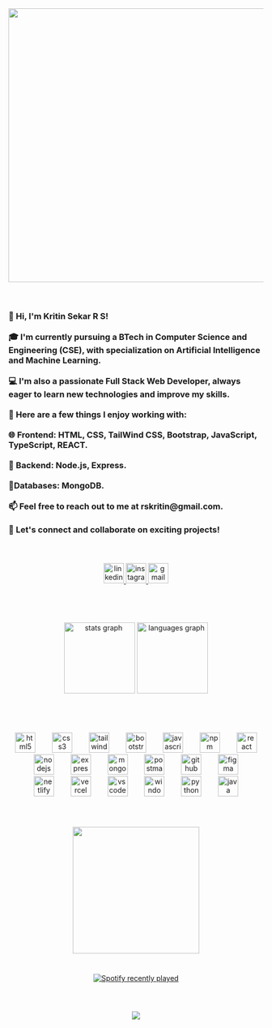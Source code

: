 <div align="center">
  <img height="540" src="https://i.giphy.com/media/v1.Y2lkPTc5MGI3NjExdjl3MGd1YXEwcTVuYnhmZ21wdmZ0Z2k0eXFvcmRlcm11cndoNzA5YSZlcD12MV9pbnRlcm5hbF9naWZfYnlfaWQmY3Q9Zw/NfzERYyiWcXU4/giphy.gif"  />
</div>
<br>
<br>

###

<h3 align="left">👋 Hi, I'm Kritin Sekar R S!<br><br>🎓 I'm currently pursuing a BTech in Computer Science and Engineering (CSE), with specialization on Artificial Intelligence and Machine Learning.<br><br>💻 I'm also a passionate Full Stack Web Developer, always eager to learn new technologies and improve my skills.<br><br>🔧 Here are a few things I enjoy working with:<br><br>🌐 Frontend: HTML, CSS, TailWind CSS, Bootstrap, JavaScript, TypeScript, REACT.<br><br>📅 Backend: Node.js, Express.<br><br>📂Databases: MongoDB.<br><br>📫 Feel free to reach out to me at rskritin@gmail.com.<br><br>🚀 Let's connect and collaborate on exciting projects!</h3>

<br>

###

<p align="left"></p>

###

<div align="center">
  <a href="https://www.linkedin.com/in/kritin-sekar-r-s/" target="_blank">
    <img src="https://img.shields.io/static/v1?message=KRITIN%20SEKAR%20R%20S&logo=linkedin&label=&color=0077B5&logoColor=white&labelColor=&style=for-the-badge" height="40" alt="linkedin logo"  />
  </a>
  <a href="https://www.instagram.com/_kritin__?utm_source=ig_web_button_share_sheet&igsh=ZDNlZDc0MzIxNw==" target="_blank">
    <img src="https://img.shields.io/static/v1?message=_kritin__&logo=instagram&label=&color=E4405F&logoColor=white&labelColor=&style=for-the-badge" height="40" alt="instagram logo"  />
  </a>
  <img src="https://img.shields.io/static/v1?message=rskritin@gmail.com&logo=gmail&label=&color=D14836&logoColor=white&labelColor=&style=for-the-badge" height="40" alt="gmail logo"  />
</div>

<br>

###

<p align="left"></p>

###

<br>
<br>

<div align="center">
  <img src="https://github-readme-stats.vercel.app/api?username=Kritinsekar&hide_title=false&hide_rank=false&show_icons=true&include_all_commits=true&count_private=true&disable_animations=false&theme=dracula&locale=en&hide_border=false&custom_title=STATS" height="140" alt="stats graph"  />
  <img src="https://github-readme-stats.vercel.app/api/top-langs?username=Kritinsekar&locale=en&hide_title=false&layout=compact&card_width=320&langs_count=5&theme=dracula&hide_border=false" height="140" alt="languages graph"  />
</div>


<br>

###

<p align="left"></p>

###

<p align="left"></p>

###
<br>
<br>

<div align="center">
  <img src="https://img.shields.io/badge/HTML5-E34F26?logo=html5&logoColor=white&style=for-the-badge" height="40" alt="html5 logo"  />
  <img width="25" />
  <img src="https://img.shields.io/badge/CSS3-1572B6?logo=css3&logoColor=white&style=for-the-badge" height="40" alt="css3 logo"  />
  <img width="25" />
  <img src="https://img.shields.io/badge/Tailwind CSS-06B6D4?logo=tailwindcss&logoColor=black&style=for-the-badge" height="40" alt="tailwindcss logo"  />
  <img width="25" />
  <img src="https://img.shields.io/badge/Bootstrap-7952B3?logo=bootstrap&logoColor=white&style=for-the-badge" height="40" alt="bootstrap logo"  />
  <img width="25" />
  <img src="https://img.shields.io/badge/JavaScript-F7DF1E?logo=javascript&logoColor=black&style=for-the-badge" height="40" alt="javascript logo"  />
  <img width="25" />
  <img src="https://img.shields.io/badge/npm-CB3837?logo=npm&logoColor=white&style=for-the-badge" height="40" alt="npm logo"  />
  <img width="25" />
  <img src="https://img.shields.io/badge/React-61DAFB?logo=react&logoColor=black&style=for-the-badge" height="40" alt="react logo"  />
  <img width="25" />
  <img src="https://img.shields.io/badge/Node.js-339933?logo=nodedotjs&logoColor=white&style=for-the-badge" height="40" alt="nodejs logo"  />
  <img width="25" />
  <img src="https://img.shields.io/badge/Express-000000?logo=express&logoColor=white&style=for-the-badge" height="40" alt="express logo"  />
  <img width="25" />
  <img src="https://img.shields.io/badge/MongoDB-47A248?logo=mongodb&logoColor=white&style=for-the-badge" height="40" alt="mongodb logo"  />
  <img width="25" />
  <img src="https://img.shields.io/badge/Postman-FF6C37?logo=postman&logoColor=black&style=for-the-badge" height="40" alt="postman logo"  />
  <img width="25" />
  <img src="https://img.shields.io/badge/GitHub-181717?logo=github&logoColor=white&style=for-the-badge" height="40" alt="github logo"  />
  <img width="25" />
  <img src="https://img.shields.io/badge/Figma-F24E1E?logo=figma&logoColor=white&style=for-the-badge" height="40" alt="figma logo"  />
  <img width="25" />
  <img src="https://img.shields.io/badge/Netlify-00C7B7?logo=netlify&logoColor=black&style=for-the-badge" height="40" alt="netlify logo"  />
  <img width="25" />
  <img src="https://img.shields.io/badge/Vercel-000000?logo=vercel&logoColor=white&style=for-the-badge" height="40" alt="vercel logo"  />
  <img width="25" />
  <img src="https://img.shields.io/badge/Visual Studio Code-007ACC?logo=visualstudiocode&logoColor=white&style=for-the-badge" height="40" alt="vscode logo"  />
  <img width="25" />
  <img src="https://img.shields.io/badge/Windows-0078D6?logo=windows&logoColor=white&style=for-the-badge" height="40" alt="windows8 logo"  />
  <img width="25" />
  <img src="https://img.shields.io/badge/Python-3776AB?logo=python&logoColor=white&style=for-the-badge" height="40" alt="python logo"  />
  <img width="25" />
  <img src="https://cdn.jsdelivr.net/gh/devicons/devicon/icons/java/java-original.svg" height="40" alt="java logo"  />
</div>

<br>
<br>

###

<p align="left"></p>

###

<p align="left"></p>

###

<p align="left"></p>

###

<div align="center">
  <img height="250" src="https://i.giphy.com/media/v1.Y2lkPTc5MGI3NjExdXh5cHE5NGE5NXAxa2NtYjY0bnVzZ3NiMHp1M3dvNDJtandiOWtlZyZlcD12MV9pbnRlcm5hbF9naWZfYnlfaWQmY3Q9Zw/4oMoIbIQrvCjm/giphy.gif"  />
</div>

<br>

###

<div align="center">
  <a href="https://open.spotify.com/user/31osopgjoilveerxksjjt2aexrya">
    <img src="https://spotify-recently-played-readme.vercel.app/api?user=31osopgjoilveerxksjjt2aexrya&count=3&unique=true" alt="Spotify recently played"  />
  </a>
</div>

###

<p align="left"></p>

###

<br>
<br>


<div align="center">
  <img src="https://profile-counter.glitch.me/Kritinsekar/count.svg?" align="center"  />
</div>

<br>

###
